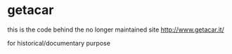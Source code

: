 getacar
======

this is the  code behind the no longer maintained site http://www.getacar.it/

for historical/documentary purpose
